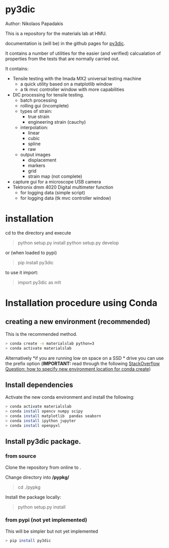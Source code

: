 # py3dic

Author: Nikolaos Papadakis

This is a repository for the materials lab at HMU.

documentation is (will be) in the github pages for [py3dic](https://npapnet.github.io/py3dic/).

It contains a number of utilities for the easier (and verified) calcualation of properties from the tests that are normally carried out. 

It contains:
- Tensile testing with the Imada MX2 universal testing machine
  - a quick utility based on a matplotlib window
  - a tk mvc controller window with more capabilities
- DIC processing for tensile testing.
  - batch processing
  - rolling gui (incomplete)
  - types of strain:
    - true strain
    - engineering strain (cauchy)
  - interpolation:
    - linear
    - cubic
    - spline
    - raw
  - output images
    - displacement
    - markers
    - grid
    - strain map (not complete)
- capture gui for a microscope USB camera
- Tektronix dmm 4020 Digital multimeter function
  - for logging data (simple script)
  - for logging data (tk mvc controller window)


# installation

cd to the directory and execute

> python setup.py install
> python setup.py develop

or (when loaded to pypi)

> pip install py3dic 

to use it import:

> import py3dic as mlt

#  Installation procedure using Conda

## creating a new environment (recommended)

This is the recommended method.

```bash
> conda create -n materialslab python=3
> conda activate materialslab 

```

Alternatively *if you are running low on space on a SSD * drive you can use the prefix option (**IMPORTANT:** read through the following [StackOverflow Question: how to specify new environment location for conda create](https://stackoverflow.com/questions/37926940/how-to-specify-new-environment-location-for-conda-create))


## Install dependencies

Activate the new conda environment and install the following:

```bash
> conda activate materialslab
> conda install opencv numpy scipy
> conda install matplotlib  pandas seaborn
> conda install ipython jupyter
> conda install openpyxl
```


## Install py3dic package.

### from source

Clone the repository from online to <py3dic>.

Change directory into **<py3dic>/pypkg/**

> cd ./pypkg

Install the package locally:

> python setup.py install

### from pypi (not yet implemented)

This will be simpler but not yet implemented

```bash
> pip install py3dic
```
